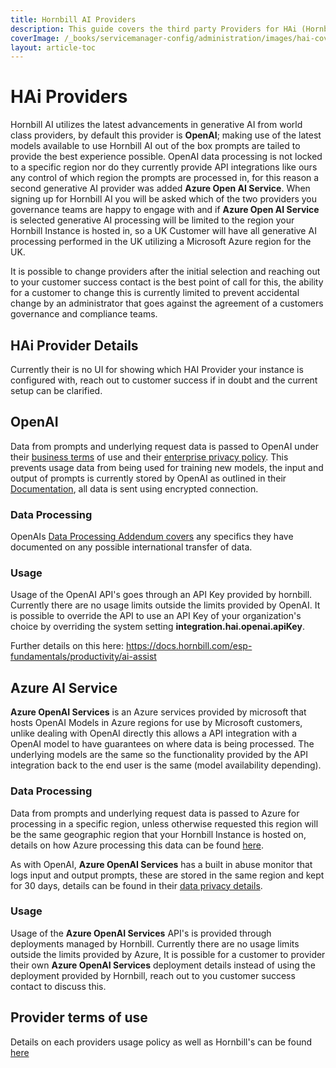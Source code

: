 ```yaml
---
title: Hornbill AI Providers
description: This guide covers the third party Providers for HAi (Hornbill AI) within your environment.
coverImage: /_books/servicemanager-config/administration/images/hai-cover.jpg
layout: article-toc
---
```

# HAi Providers

Hornbill AI utilizes the latest advancements in generative AI from world class providers, by default this provider is **OpenAI**; making use of the latest models available to use Hornbill AI out of the box prompts are tailed to provide the best experience possible. OpenAI data processing is not locked to a specific region nor do they currently provide API integrations like ours any control of which region the prompts are processed in, for this reason a second generative AI provider was added **Azure Open AI Service**. When signing up for Hornbill AI you will be asked which of the two providers you governance teams are happy to engage with and if **Azure Open AI Service** is selected generative AI processing will be limited to the region your Hornbill Instance is hosted in, so a UK Customer will have all generative AI processing performed in the UK utilizing a Microsoft Azure region for the UK.

It is possible to change providers after the initial selection and reaching out to your customer success contact is the best point of call for this, the ability for a customer to change this is currently limited to prevent accidental change by an administrator that goes against the agreement of a customers governance and compliance teams. 

## HAi Provider Details
Currently their is no UI for showing which HAI Provider your instance is configured with, reach out to customer success if in doubt and the current setup can be clarified. 


## OpenAI
Data from prompts and underlying request data is passed to OpenAI under their [business terms](https://openai.com/policies/business-terms) of use and their [enterprise privacy policy](https://openai.com/enterprise-privacy). This prevents usage data from being used for training new models, the input and output of prompts is currently stored by OpenAI as outlined in their [Documentation](https://platform.openai.com/docs/models/how-we-use-your-data), all data is sent using encrypted connection.

### Data Processing
OpenAIs [Data Processing Addendum covers](https://openai.com/policies/data-processing-addendum/) any specifics they have documented on any possible international transfer of data.

### Usage
Usage of the OpenAI API's goes through an API Key provided by hornbill. Currently there are no usage limits outside the limits provided by OpenAI. It is possible to override the API to use an API Key of your organization's choice by overriding the system setting **integration.hai.openai.apiKey**.

Further details on this here: https://docs.hornbill.com/esp-fundamentals/productivity/ai-assist


## Azure AI Service
**Azure OpenAI Services** is an Azure services provided by microsoft that hosts OpenAI Models in Azure regions for use by Microsoft customers, unlike dealing with OpenAI directly this allows a API integration with a OpenAI model to have guarantees on where data is being processed. The underlying models are the same so the functionality provided by the API integration back to the end user is the same (model availability depending).

### Data Processing
Data from prompts and underlying request data is passed to Azure for processing in a specific region, unless otherwise requested this region will be the same geographic region that your Hornbill Instance is hosted on, details on how Azure processing this data can be found [here](https://learn.microsoft.com/en-us/legal/cognitive-services/openai/data-privacy).

As with OpenAI, **Azure OpenAI Services** has a built in abuse monitor that logs input and output prompts, these are stored in the same region and kept for 30 days, details can be found in their [data privacy details](https://learn.microsoft.com/en-us/legal/cognitive-services/openai/data-privacy).

### Usage
Usage of the **Azure OpenAI Services** API's is provided through deployments managed by Hornbill. Currently there are no usage limits outside the limits provided by Azure, It is possible for a customer to provider their own **Azure OpenAI Services** deployment details instead of using the deployment provided by Hornbill, reach out to you customer success contact to discuss this. 


## Provider terms of use
Details on each providers usage policy as well as Hornbill's can be found [here](/servicemanager-config/administration/hai-usage-policy)